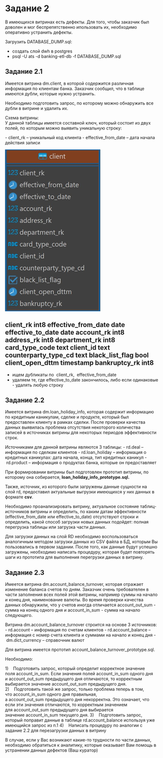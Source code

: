 #  Задание 2
В имеющихся витринах есть дефекты. Для того, чтобы заказчик был доволен и мог беспрепятственно ипользовать их, необходимо оперативно устранить дефекты.

Загрузить DATABASE_DUMP.sql:
- создать слой dwh в postgres
- psql -U ats -d banking-etl-db -f DATABASE_DUMP.sql
## **Задание 2.1**

Имеется витрина dm.client, в которой содержится различная информация по клиентам банка. Заказчик сообщил, что в таблице имеются дубли, которые нужно устранить.

Необходимо подготовить запрос, по которому можно обнаружить все дубли в витрине и удалить их.  

Схема витрины:  
У данной таблицы имеется составной ключ, который состоит из двух полей, по которым можно выявить уникальную строку:  

- client_rk – уникальный код клиента
- effective_from_date – дата начала действия записи

![alt text](Screenshot_1.jpg)

client_rk int8
effective_from_date date
effective_to_date date
account_rk int8
address_rk int8
department_rk int8
card_type_code text
client_id text
counterparty_type_cd text
black_list_flag bool
client_open_dttm timestamp
bankruptcy_rk int8
---
- ищем дубликаты по  client_rk,  effective_from_date
- удаляем те, где effective_to_date закончилось, либо если одинаковые - удалять любую строку
## **Задание 2.2**
Имеется витрина dm.loan_holiday_info, которая содержит информацию по кредитным каникулам, сделке и продукте, который был предоставлен клиенту в рамках сделки. После проверки качества данных выявилась проблема отсутствия некоторого количества записей в источниках витрины для некоторых периодов эффективности строк.

Источниками для данной витрины являются 3 таблицы:
- rd.deal – информация по сделкам клиентов
- rd.loan_holiday – информация о кредитных каникулах: дата начала, конца, тип кредитных каникул
- rd.product – информация о продуктах банка, которые он предоставляет

При формировании витрины был подготовлен прототип витрины, по которому она собирается, **loan_holiday_info_prototype.sql.**

Также, источник, из которого были загружены данные сущности на слой rd, предоставил актуальные выгрузки имеющихся у них данных в формате **csv**.

Необходимо проанализировать витрину, актуальное состояние таблиц-источников витрины и определить, по каким датам эффективности (effective_from_date или effective_to_date) отсутствуют строки и определить, какой способ загрузки новых данных подойдет: полная перегрузка таблицы или загрузка части данных.

Для загрузки данных на слой RD необходимо воспользоваться аналогичным методом загрузки данных из CSV файла в БД, которым Вы пользовались в первом задании. После того, как данные будут успешно загружены, необходимо написать процедуру, которая будет повторять шаги из прототипа для выполнения перегрузки данных в витрину.
## **Задание 2.3**
Имеется витрина dm.account_balance_turnover, которая отражает изменение баланса счетов по дням. Заказчик очень требователен в части заполнения всех полей этой витрины, например суммы на начало и конец дня, наименование валюты. Во время проверки качества данных обнаружили, что у счетов иногда отличается account_out_sum - сумма на конец одного дня и account_in_sum - сумма на начало следующего.

Витрина dm.account_balance_turnover строится на основе 3 источников:
- rd.account – информация по счетам клиентов
- rd.account_balance – информация с номер счета клиента и суммами на начало и конец дня
- dm.dict_currency – справочник валют

Для витрина имеется прототип account_balance_turnover_prototype.sql.

Необходимо:

1)    Подготовить запрос, который определит корректное значение поля account_in_sum. Если значения полей account_in_sum одного дня и account_out_sum предыдущего дня отличаются, то корректным выбирается значение account_out_sum предыдущего дня.
2)    Подготовить такой же запрос, только проблема теперь в том, что account_in_sum одного дня правильная, а account_out_sum предыдущего дня некорректна. Это означает, что если эти значения отличаются, то корректным значением для account_out_sum предыдущего дня выбирается значение account_in_sum текущего дня.
3)    Подготовить запрос, который поправит данные в таблице rd.account_balance используя уже имеющийся запрос из п.1
4)    Написать процедуру по аналогии с задание 2.2 для перезагрузки данных в витрину

В случае, если у Вас возникают какие-то трудности по части данных, необходимо обратиться к аналитику, которые оказывает Вам помощь в устранении данных дефектов (Ваш куратор)